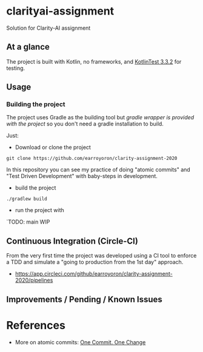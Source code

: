 # clarityai-assignment
Solution for Clarity-AI assignment

## At a glance

The project is built with Kotlin, no frameworks, 
and [KotlinTest 3.3.2](https://github.com/kotest/kotest/blob/master/doc/reference.md) 
for testing.

## Usage

### Building the project

The project uses Gradle as the building tool
but _gradle wrapper is provided with the project_
so you don't need a gradle installation to build.

Just:

- Download or clone the project

`git clone https://github.com/earroyoron/clarity-assignment-2020`

In this repository you can see 
my practice of doing "atomic commits"
and "Test Driven Development" with baby-steps
in development.

- build the project 

`./gradlew build`

- run the project with 

`TODO: main WIP

## Continuous Integration (Circle-CI)

From the very first time the
project was developed using a CI tool 
to enforce a TDD and simulate a "going to production from the 1st day"
approach.

- https://app.circleci.com/github/earroyoron/clarity-assignment-2020/pipelines

## Improvements / Pending / Known Issues

# References 

- More on atomic commits: [One Commit. One Change](https://medium.com/@fagnerbrack/one-commit-one-change-3d10b10cebbf)


